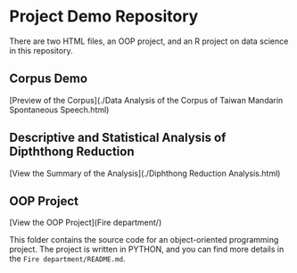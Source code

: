 # Project Demo Repository
There are two HTML files, an OOP project, and an R project on data science in this repository. 

## Corpus Demo
[Preview of the Corpus](./Data Analysis of the Corpus of Taiwan Mandarin Spontaneous Speech.html)

## Descriptive and Statistical Analysis of Dipththong Reduction
[View the Summary of the Analysis](./Diphthong Reduction Analysis.html)

## OOP Project
[View the OOP Project](Fire department/)

This folder contains the source code for an object-oriented programming project.
The project is written in PYTHON, and you can find more details in the `Fire department/README.md`.

